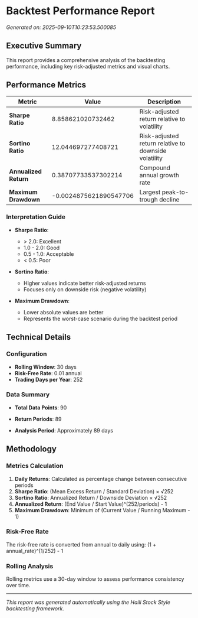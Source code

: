 # Backtest Performance Report

*Generated on: 2025-09-10T10:23:53.500085*

## Executive Summary

This report provides a comprehensive analysis of the backtesting performance, including key risk-adjusted metrics and visual charts.


## Performance Metrics

| Metric | Value | Description |
|--------|-------|-------------|
| **Sharpe Ratio** | 8.858621020732462 | Risk-adjusted return relative to volatility |
| **Sortino Ratio** | 12.044697277408721 | Risk-adjusted return relative to downside volatility |
| **Annualized Return** | 0.38707733537302214 | Compound annual growth rate |
| **Maximum Drawdown** | -0.0024875621890547706 | Largest peak-to-trough decline |

### Interpretation Guide

- **Sharpe Ratio**: 
  - \> 2.0: Excellent
  - 1.0 - 2.0: Good  
  - 0.5 - 1.0: Acceptable
  - < 0.5: Poor

- **Sortino Ratio**: 
  - Higher values indicate better risk-adjusted returns
  - Focuses only on downside risk (negative volatility)

- **Maximum Drawdown**: 
  - Lower absolute values are better
  - Represents the worst-case scenario during the backtest period





## Technical Details


### Configuration

- **Rolling Window**: 30 days
- **Risk-Free Rate**: 0.01 annual
- **Trading Days per Year**: 252




### Data Summary

- **Total Data Points**: 90

- **Return Periods**: 89
- **Analysis Period**: Approximately 89 days



## Methodology

### Metrics Calculation

1. **Daily Returns**: Calculated as percentage change between consecutive periods
2. **Sharpe Ratio**: (Mean Excess Return / Standard Deviation) × √252
3. **Sortino Ratio**: Annualized Return / Downside Deviation × √252
4. **Annualized Return**: (End Value / Start Value)^(252/periods) - 1
5. **Maximum Drawdown**: Minimum of (Current Value / Running Maximum - 1)

### Risk-Free Rate

The risk-free rate is converted from annual to daily using: (1 + annual_rate)^(1/252) - 1

### Rolling Analysis

Rolling metrics use a 30-day window to assess performance consistency over time.

---

*This report was generated automatically using the Haili Stock Style backtesting framework.*